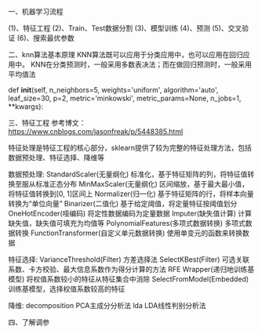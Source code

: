 一、机器学习流程

(1)、特征工程
(2)、Train、Test数据分割
(3)、模型训练
(4)、预测
(5)、交叉验证
(6)、搜索最优参数

二、knn算法基本原理
KNN算法既可以应用于分类应用中，也可以应用在回归应用中。
KNN在分类预测时，一般采用多数表决法；而在做回归预测时，一般采用平均值法


def __init__(self, n_neighbors=5,
                 weights='uniform', algorithm='auto', leaf_size=30,
                 p=2, metric='minkowski', metric_params=None, n_jobs=1,
                 **kwargs):



三、特征工程
参考博文：https://www.cnblogs.com/jasonfreak/p/5448385.html

特征处理是特征工程的核心部分，sklearn提供了较为完整的特征处理方法，包括数据预处理、特征选择、降维等

数据预处理:
StandardScaler(无量纲化)	标准化，基于特征矩阵的列，将特征值转换至服从标准正态分布
MinMaxScaler(无量纲化)	区间缩放，基于最大最小值，将特征值转换到[0, 1]区间上
Normalizer(归一化)	基于特征矩阵的行，将样本向量转换为“单位向量”
Binarizer(二值化)	基于给定阈值，将定量特征按阈值划分
OneHotEncoder(哑编码)	将定性数据编码为定量数据
Imputer(缺失值计算)	计算缺失值，缺失值可填充为均值等
PolynomialFeatures(多项式数据转换)	多项式数据转换
FunctionTransformer(自定义单元数据转换)	使用单变元的函数来转换数据

特征选择:
VarianceThreshold(Filter)	方差选择法
SelectKBest(Filter)	可选关联系数、卡方校验、最大信息系数作为得分计算的方法
RFE	Wrapper(递归地训练基模型) 将权值系数较小的特征从特征集合中消除
SelectFromModel(Embedded)	训练基模型，选择权值系数较高的特征

降维:
decomposition	PCA主成分分析法
lda	LDA线性判别分析法

四、了解调参